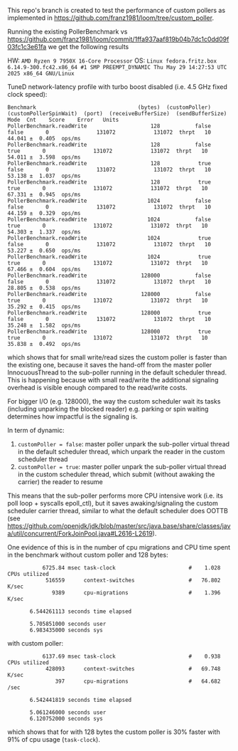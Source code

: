 This repo's branch is created to test the performance of custom pollers as implemented in https://github.com/franz1981/loom/tree/custom_poller.

Running the existing PollerBenchmark vs https://github.com/franz1981/loom/commit/1ffa937aaf819b04b7dc1c0dd09f03fc1c3e61fa we get the following results

HW: `AMD Ryzen 9 7950X 16-Core Processor` 
OS: `Linux fedora.fritz.box 6.14.9-300.fc42.x86_64 #1 SMP PREEMPT_DYNAMIC Thu May 29 14:27:53 UTC 2025 x86_64 GNU/Linux`

TuneD network-latency profile with turbo boost disabled (i.e. 4.5 GHz fixed clock speed):
```
Benchmark                                (bytes)  (customPoller)  (customPollerSpinWait)  (port)  (receiveBufferSize)  (sendBufferSize)   Mode  Cnt    Score    Error   Units
PollerBenchmark.readWrite                    128           false                   false       0               131072            131072  thrpt   10   44.041 ±  0.405  ops/ms
PollerBenchmark.readWrite                    128           false                    true       0               131072            131072  thrpt   10   54.011 ±  3.598  ops/ms
PollerBenchmark.readWrite                    128            true                   false       0               131072            131072  thrpt   10   53.138 ±  1.037  ops/ms
PollerBenchmark.readWrite                    128            true                    true       0               131072            131072  thrpt   10   67.331 ±  0.945  ops/ms
PollerBenchmark.readWrite                   1024           false                   false       0               131072            131072  thrpt   10   44.159 ±  0.329  ops/ms
PollerBenchmark.readWrite                   1024           false                    true       0               131072            131072  thrpt   10   54.303 ±  1.337  ops/ms
PollerBenchmark.readWrite                   1024            true                   false       0               131072            131072  thrpt   10   53.227 ±  0.650  ops/ms
PollerBenchmark.readWrite                   1024            true                    true       0               131072            131072  thrpt   10   67.466 ±  0.604  ops/ms
PollerBenchmark.readWrite                 128000           false                   false       0               131072            131072  thrpt   10   28.805 ±  0.538  ops/ms
PollerBenchmark.readWrite                 128000           false                    true       0               131072            131072  thrpt   10   35.292 ±  0.415  ops/ms
PollerBenchmark.readWrite                 128000            true                   false       0               131072            131072  thrpt   10   35.248 ±  1.582  ops/ms
PollerBenchmark.readWrite                 128000            true                    true       0               131072            131072  thrpt   10   35.838 ±  0.492  ops/ms
```
which shows that for small write/read sizes the custom poller is faster than the existing one, because it saves the hand-off from the master poller InnocuousThread to the sub-poller running in the default scheduler thread.
This is happening because with small read/write the additional signaling overhead is visible enough compared to the read/write costs.

For bigger I/O (e.g. 128000), the way the custom scheduler wait its tasks (including unparking the blocked reader) e.g. parking or spin waiting determines how impactful is the signaling is.

In term of dynamic:
1. `customPoller = false`: master poller unpark the sub-poller virtual thread in the default scheduler thread, which unpark the reader in the custom scheduler thread
2. `customPoller = true`: master poller unpark the sub-poller virtual thread in the custom scheduler thread, which submit (without awaking the carrier) the reader to resume

This means that the sub-poller performs more CPU intensive work (i.e. its poll loop + syscalls epoll_ctl), but it saves awaking/signaling the custom scheduler carrier thread, similar to what
the default scheduler does OOTTB (see https://github.com/openjdk/jdk/blob/master/src/java.base/share/classes/java/util/concurrent/ForkJoinPool.java#L2616-L2619).

One evidence of this is in the number of cpu migrations and CPU time spent in the benchmark without custom poller and 128 bytes:
```
           6725.84 msec task-clock                       #    1.028 CPUs utilized             
            516559      context-switches                 #   76.802 K/sec                     
              9389      cpu-migrations                   #    1.396 K/sec                     

       6.544261113 seconds time elapsed

       5.705851000 seconds user
       6.983435000 seconds sys
```
with custom poller:
```
           6137.69 msec task-clock                       #    0.938 CPUs utilized             
            428093      context-switches                 #   69.748 K/sec                     
               397      cpu-migrations                   #   64.682 /sec 

       6.542441819 seconds time elapsed

       5.061246000 seconds user
       6.120752000 seconds sys
```
which shows that for with 128 bytes the custom poller is 30% faster with 91% of cpu usage (`task-clock`).